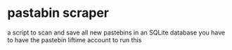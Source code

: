 # pastabin scraper
a script to scan and save all new pastebins in an SQLite database
you have to have the pastebin liftime account to run this

